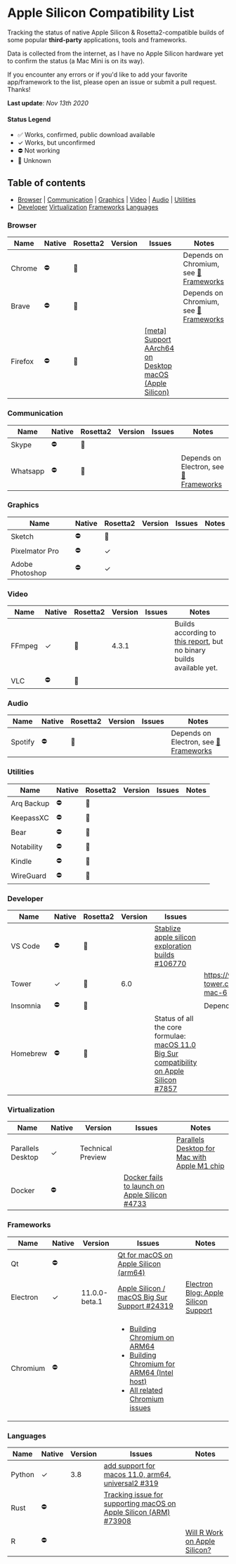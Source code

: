 # Apple Silicon Compatibility List
Tracking the status of native Apple Silicon & Rosetta2-compatible builds of some popular **third-party** applications, tools and frameworks.

Data is collected from the internet, as I have no Apple Silicon hardware yet to confirm the status (a Mac Mini is on its way).

If you encounter any errors or if you'd like to add your favorite app/framework to the list, please open an issue or submit a pull request. Thanks!

**Last update**: *Nov 13th 2020*

#### Status Legend
* ✅ Works, confirmed, public download available
* ✓ Works, but unconfirmed
* ⛔️ Not working
* 🔄 Unknown

## Table of contents

  - [Browser](#-browser) | [Communication](#-communication) | [Graphics](#-graphics) | [Video](#-video) | [Audio](#-audio) | [Utilities](#-utilities)
  - [Developer](#-developer-apps) [Virtualization](#-virtualization) [Frameworks](#-frameworks) [Languages](#-languages)

### Browser
|Name|Native|Rosetta2|Version|Issues|Notes|
|--|--|--|--|--|--|
|Chrome|⛔️|🔄|||Depends on Chromium, see [🧩 Frameworks](#-frameworks)|
|Brave|⛔️|🔄|||Depends on Chromium, see [🧩 Frameworks](#-frameworks)|
|Firefox|⛔️|🔄||[[meta] Support AArch64 on Desktop macOS (Apple Silicon)](https://bugzilla.mozilla.org/show_bug.cgi?id=1648496)||

### Communication

|Name|Native|Rosetta2|Version|Issues|Notes|
|--|--|--|--|--|--|
|Skype|⛔️|🔄||||
|Whatsapp|⛔️|🔄|||Depends on Electron, see [🧩 Frameworks](#-frameworks)|

### Graphics
|Name|Native|Rosetta2|Version|Issues|Notes|
|--|--|--|--|--|--|
|Sketch|⛔️|🔄||||
|Pixelmator Pro|⛔️|✓||||
|Adobe Photoshop|⛔️|✓||||

### Video
|Name|Native|Rosetta2|Version|Issues|Notes|
|--|--|--|--|--|--|
|FFmpeg|✓|🔄|4.3.1||Builds according to [this report](http://www.ffmpeg-archive.org/FFmpeg-on-Apple-Silicon-Success-td4693516.html), but no binary builds available yet.|
|VLC|⛔️|🔄||||

### Audio
|Name|Native|Rosetta2|Version|Issues|Notes|
|--|--|--|--|--|--|
|Spotify|⛔️|🔄|||Depends on Electron, see [🧩 Frameworks](#-frameworks)|

### Utilities
|Name|Native|Rosetta2|Version|Issues|Notes|
|--|--|--|--|--|--|
|Arq Backup|⛔️|🔄|||||
|KeepassXC|⛔️|🔄||||
|Bear|⛔️|🔄||||
|Notability|⛔️|🔄||||
|Kindle|⛔️|🔄||||
|WireGuard|⛔️|🔄||||

### Developer
|Name|Native|Rosetta2|Version|Issues|Notes|
|--|--|--|--|--|--|
|VS Code|⛔️|🔄||[Stablize apple silicon exploration builds #106770](https://github.com/microsoft/vscode/issues/106770)||
|Tower|✓|🔄|6.0||https://www.git-tower.com/blog/tower-mac-6|
|Insomnia|⛔️|🔄|||Depends on Electron|
|Homebrew|⛔️|🔄||Status of all the core formulae: [macOS 11.0 Big Sur compatibility on Apple Silicon #7857](https://github.com/Homebrew/brew/issues/7857)||
### Virtualization
|Name|Native|Version|Issues|Notes|
|--|--|--|--|--|
|Parallels Desktop|✓|Technical Preview||[Parallels Desktop for Mac with Apple M1 chip](https://www.parallels.com/blogs/parallels-desktop-apple-silicon-mac/)|
|Docker|⛔️||[Docker fails to launch on Apple Silicon #4733](https://github.com/docker/for-mac/issues/4733)||

### Frameworks
|Name|Native|Version|Issues|Notes|
|--|--|--|--|--|
|Qt|⛔️||[Qt for macOS on Apple Silicon (arm64)](https://bugreports.qt.io/browse/QTBUG-85279)||
|Electron|✓|11.0.0-beta.1|[Apple Silicon / macOS Big Sur Support #24319](https://github.com/electron/electron/issues/24319)|[Electron Blog: Apple Silicon Support](https://www.electronjs.org/blog/apple-silicon)|
|Chromium|⛔️||<ul><li>[Building Chromium on ARM64](https://bugs.chromium.org/p/chromium/issues/detail?id=1103236)</li><li>[Building Chromium for ARM64 (Intel host)](https://bugs.chromium.org/p/chromium/issues/detail?id=1098899)</li><li>[All related Chromium issues](https://bugs.chromium.org/p/chromium/issues/list?q=label%3AMac-BigSur%20OR%20label%3AMac-Arm64&can=2)</li></ul>||


### Languages
|Name|Native|Version|Issues|Notes|
|--|--|--|--|--|
|Python|✓|3.8|[add support for macos 11.0, arm64, universal2 #319](https://github.com/pypa/packaging/pull/319)||
|Rust|⛔️||[Tracking issue for supporting macOS on Apple Silicon (ARM) #73908](https://github.com/rust-lang/rust/issues/73908)||
|R|⛔️|||[Will R Work on Apple Silicon?](https://developer.r-project.org/Blog/public/2020/11/02/will-r-work-on-apple-silicon/index.html)|

